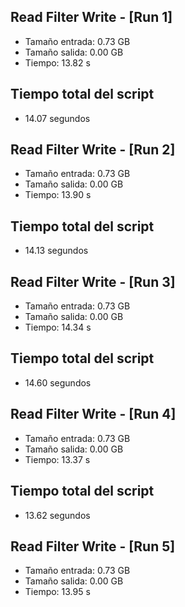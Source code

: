 ## Read Filter Write - [Run 1]
- Tamaño entrada: 0.73 GB
- Tamaño salida: 0.00 GB
- Tiempo: 13.82 s


## Tiempo total del script
- 14.07 segundos
## Read Filter Write - [Run 2]
- Tamaño entrada: 0.73 GB
- Tamaño salida: 0.00 GB
- Tiempo: 13.90 s


## Tiempo total del script
- 14.13 segundos
## Read Filter Write - [Run 3]
- Tamaño entrada: 0.73 GB
- Tamaño salida: 0.00 GB
- Tiempo: 14.34 s


## Tiempo total del script
- 14.60 segundos
## Read Filter Write - [Run 4]
- Tamaño entrada: 0.73 GB
- Tamaño salida: 0.00 GB
- Tiempo: 13.37 s


## Tiempo total del script
- 13.62 segundos
## Read Filter Write - [Run 5]
- Tamaño entrada: 0.73 GB
- Tamaño salida: 0.00 GB
- Tiempo: 13.95 s

